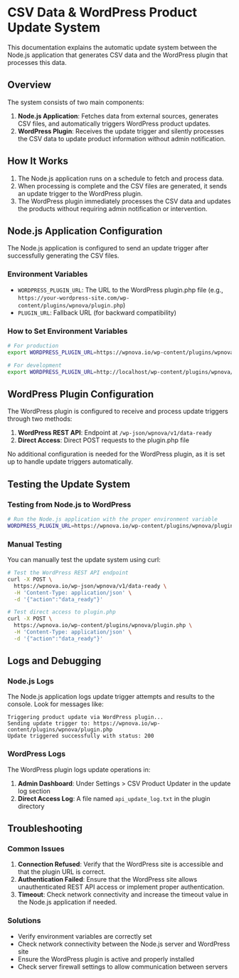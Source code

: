 # CSV Data & WordPress Product Update System

This documentation explains the automatic update system between the Node.js application that generates CSV data and the WordPress plugin that processes this data.

## Overview

The system consists of two main components:

1. **Node.js Application**: Fetches data from external sources, generates CSV files, and automatically triggers WordPress product updates.
2. **WordPress Plugin**: Receives the update trigger and silently processes the CSV data to update product information without admin notification.

## How It Works

1. The Node.js application runs on a schedule to fetch and process data.
2. When processing is complete and the CSV files are generated, it sends an update trigger to the WordPress plugin.
3. The WordPress plugin immediately processes the CSV data and updates the products without requiring admin notification or intervention.

## Node.js Application Configuration

The Node.js application is configured to send an update trigger after successfully generating the CSV files. 

### Environment Variables

- `WORDPRESS_PLUGIN_URL`: The URL to the WordPress plugin.php file (e.g., `https://your-wordpress-site.com/wp-content/plugins/wpnova/plugin.php`)
- `PLUGIN_URL`: Fallback URL (for backward compatibility)

### How to Set Environment Variables

```bash
# For production
export WORDPRESS_PLUGIN_URL=https://wpnova.io/wp-content/plugins/wpnova/plugin.php

# For development
export WORDPRESS_PLUGIN_URL=http://localhost/wp-content/plugins/wpnova/plugin.php
```

## WordPress Plugin Configuration

The WordPress plugin is configured to receive and process update triggers through two methods:

1. **WordPress REST API**: Endpoint at `/wp-json/wpnova/v1/data-ready`
2. **Direct Access**: Direct POST requests to the plugin.php file

No additional configuration is needed for the WordPress plugin, as it is set up to handle update triggers automatically.

## Testing the Update System

### Testing from Node.js to WordPress

```bash
# Run the Node.js application with the proper environment variable
WORDPRESS_PLUGIN_URL=https://wpnova.io/wp-content/plugins/wpnova/plugin.php node index.js
```

### Manual Testing

You can manually test the update system using curl:

```bash
# Test the WordPress REST API endpoint
curl -X POST \
  https://wpnova.io/wp-json/wpnova/v1/data-ready \
  -H 'Content-Type: application/json' \
  -d '{"action":"data_ready"}'

# Test direct access to plugin.php
curl -X POST \
  https://wpnova.io/wp-content/plugins/wpnova/plugin.php \
  -H 'Content-Type: application/json' \
  -d '{"action":"data_ready"}'
```

## Logs and Debugging

### Node.js Logs

The Node.js application logs update trigger attempts and results to the console. Look for messages like:

```
Triggering product update via WordPress plugin...
Sending update trigger to: https://wpnova.io/wp-content/plugins/wpnova/plugin.php
Update triggered successfully with status: 200
```

### WordPress Logs

The WordPress plugin logs update operations in:

1. **Admin Dashboard**: Under Settings > CSV Product Updater in the update log section
2. **Direct Access Log**: A file named `api_update_log.txt` in the plugin directory

## Troubleshooting

### Common Issues

1. **Connection Refused**: Verify that the WordPress site is accessible and that the plugin URL is correct.
2. **Authentication Failed**: Ensure that the WordPress site allows unauthenticated REST API access or implement proper authentication.
3. **Timeout**: Check network connectivity and increase the timeout value in the Node.js application if needed.

### Solutions

- Verify environment variables are correctly set
- Check network connectivity between the Node.js server and WordPress site
- Ensure the WordPress plugin is active and properly installed
- Check server firewall settings to allow communication between servers 